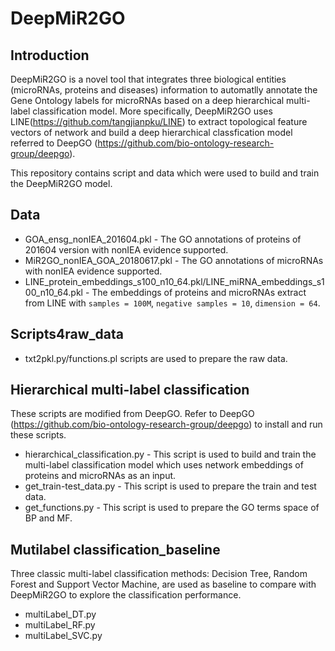 # DeepMiR2GO
Introduction
------------

DeepMiR2GO is a novel tool that integrates three biological entities (microRNAs, proteins and diseases) information to automatlly annotate the Gene Ontology labels for microRNAs based on a deep hierarchical multi-label classification model. More specifically, DeepMiR2GO uses LINE(https://github.com/tangjianpku/LINE) to extract topological feature vectors of network and build a deep hierarchical classfication model referred to DeepGO (https://github.com/bio-ontology-research-group/deepgo). 

This repository contains script and data which were used to build and train the DeepMiR2GO model.

Data
----
* GOA_ensg_nonIEA_201604.pkl - The GO annotations of proteins of 201604 version with nonIEA evidence supported.
* MiR2GO_nonIEA_GOA_20180617.pkl - The GO annotations of microRNAs with nonIEA evidence supported.
* LINE_protein_embeddings_s100_n10_64.pkl/LINE_miRNA_embeddings_s100_n10_64.pkl - The embeddings of proteins and microRNAs extract from LINE with `samples = 100M`, `negative samples = 10`, `dimension = 64`.

Scripts4raw_data
-------
* txt2pkl.py/functions.pl scripts are used to prepare the raw data.

Hierarchical multi-label classification
-------------------------------
These scripts are modified from DeepGO. Refer to DeepGO (https://github.com/bio-ontology-research-group/deepgo) to install and run these scripts.
* hierarchical_classification.py - This script is used to build and train the multi-label classification model which uses network embeddings of proteins and microRNAs as an input.
* get_train-test_data.py - This script is used to prepare the train and test data.
* get_functions.py - This script is used to prepare the GO terms space of BP and MF.

Mutilabel classification_baseline
--------
Three classic multi-label classification methods: Decision Tree, Random Forest and Support Vector Machine, are used as baseline to compare with DeepMiR2GO to explore the classification performance.
* multiLabel_DT.py
* multiLabel_RF.py
* multiLabel_SVC.py
